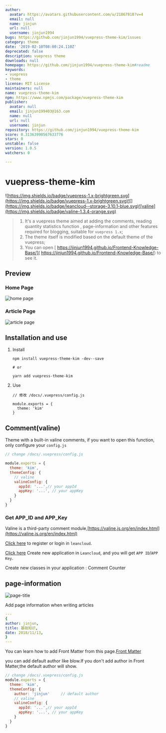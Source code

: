 ```yaml
---
author:
  avatar: https://avatars.githubusercontent.com/u/21867818?v=4
  email: null
  name: jinjun
  url: null
  username: jinjun1994
bugs: https://github.com/jinjun1994/vuepress-theme-kim/issues
category: theme
date: '2019-02-10T08:00:24.110Z'
deprecated: false
description: vuepress theme
downloads: null
homepage: https://github.com/jinjun1994/vuepress-theme-kim#readme
keywords:
- vuepress
- theme
license: MIT License
maintainers: null
name: vuepress-theme-kim
npm: https://www.npmjs.com/package/vuepress-theme-kim
publisher:
  avatar: null
  email: jinjun199403@163.com
  name: null
  url: null
  username: jinjun
repository: https://github.com/jinjun1994/vuepress-theme-kim
score: 0.31363990567633776
stars: 0
unstable: false
version: 1.0.5
watchers: 0

---
```


# vuepress-theme-kim

![https://img.shields.io/badge/vuepress-1.x-brightgreen.svg](https://img.shields.io/badge/vuepress-1.x-brightgreen.svg)![](https://img.shields.io/badge/leancloud--storage-3.10.1-blue.svg)![valine](https://img.shields.io/badge/valine-1.3.4-orange.svg)



> 1. It's a vuepress theme aimed at adding the comments,  reading quantity statistics function , page-information  and other features required for blogging, suitable for `vuepress 1.x`;
> 2. The theme itself is  modified based on the default theme of the vuepress;
> 3. You can open [ https://jinjun1994.github.io/Frontend-Knowledge-Base/]( https://jinjun1994.github.io/Frontend-Knowledge-Base/) to see it.

## Preview

### Home Page

![home page](http://img.dubiqc.com/201902/10125949.png-sign)

### Article Page

![article page](http://img.dubiqc.com/201902/10125729.png-sign)

## Installation and use

1. Install

   ```
   npm install vuepress-theme-kim -dev--save
   
   # or
   
   yarn add vuepress-theme-kim
   ```

2. Use

   ```
   // 修改 /docs/.vuepress/config.js
   
   module.exports = {
     theme: 'kim'
   }  
   ```

## Comment(valine)

Theme with a built-in valine comments, if you want to open this function, only configure your `config.js`

```js
// change /docs/.vuepress/config.js

module.exports = {
  theme: 'kim',
  themeConfig: {
    // valine
    valineConfig: {
      appId: '...',// your appId
      appKey: '...', // your appKey
    }
  }  
}  
```

### Get APP_ID and APP_Key

Valine is a third-party comment module,[https://valine.js.org/en/index.html](https://valine.js.org/en/index.html)

[Click here](https://leancloud.cn/dashboard/login.html#/signup) to register or login in `leancloud`.

[Click here](https://leancloud.cn/dashboard/applist.html#/newapp) Create new application in `Leancloud`, and you will get `APP ID`/`APP Key`.

Create new classes in your application  : Comment  Counter



## page-information 



![page-title](http://img.dubiqc.com/201902/10130220.png-sign)

Add page information when writing articles

````yaml
---
{
author: jinjun,
title: 基础知识,
date: 2018/11/13,
}
---
````

You can learn how to add Front Matter from this page.[Front Matter](https://vuepress.vuejs.org/guide/frontmatter.html)

you can add default author like blow.If you don't add author in Front Matter,the default author will show.

````javascript
// change /docs/.vuepress/config.js
module.exports = {
  theme: 'kim',
  themeConfig: {
    author: 'jinjun'     // default author
    // valine
    valineConfig: {
      appId: '...',// your appId
      appKey: '...', // your appKey
    }
  }  
}  
````

